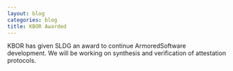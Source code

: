 ```yaml
---
layout: blog
categories: blog
title: KBOR Awarded
---
```

KBOR has given SLDG an award to continue ArmoredSoftware development.  We will be working on synthesis and verification of attestation protocols.

